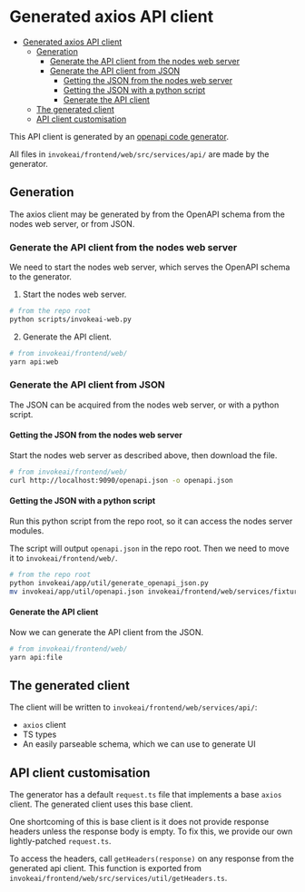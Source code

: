 # Generated axios API client

- [Generated axios API client](#generated-axios-api-client)
  - [Generation](#generation)
    - [Generate the API client from the nodes web server](#generate-the-api-client-from-the-nodes-web-server)
    - [Generate the API client from JSON](#generate-the-api-client-from-json)
      - [Getting the JSON from the nodes web server](#getting-the-json-from-the-nodes-web-server)
      - [Getting the JSON with a python script](#getting-the-json-with-a-python-script)
      - [Generate the API client](#generate-the-api-client)
  - [The generated client](#the-generated-client)
  - [API client customisation](#api-client-customisation)

This API client is generated by an [openapi code generator](https://github.com/ferdikoomen/openapi-typescript-codegen).

All files in `invokeai/frontend/web/src/services/api/` are made by the generator.

## Generation

The axios client may be generated by from the OpenAPI schema from the nodes web server, or from JSON.

### Generate the API client from the nodes web server

We need to start the nodes web server, which serves the OpenAPI schema to the generator.

1. Start the nodes web server.

```bash
# from the repo root
python scripts/invokeai-web.py
```

2. Generate the API client.

```bash
# from invokeai/frontend/web/
yarn api:web
```

### Generate the API client from JSON

The JSON can be acquired from the nodes web server, or with a python script.

#### Getting the JSON from the nodes web server

Start the nodes web server as described above, then download the file.

```bash
# from invokeai/frontend/web/
curl http://localhost:9090/openapi.json -o openapi.json
```

#### Getting the JSON with a python script

Run this python script from the repo root, so it can access the nodes server modules.

The script will output `openapi.json` in the repo root. Then we need to move it to `invokeai/frontend/web/`.

```bash
# from the repo root
python invokeai/app/util/generate_openapi_json.py
mv invokeai/app/util/openapi.json invokeai/frontend/web/services/fixtures/
```

#### Generate the API client

Now we can generate the API client from the JSON.

```bash
# from invokeai/frontend/web/
yarn api:file
```

## The generated client

The client will be written to `invokeai/frontend/web/services/api/`:

- `axios` client
- TS types
- An easily parseable schema, which we can use to generate UI

## API client customisation

The generator has a default `request.ts` file that implements a base `axios` client. The generated client uses this base client.

One shortcoming of this is base client is it does not provide response headers unless the response body is empty. To fix this, we provide our own lightly-patched `request.ts`.

To access the headers, call `getHeaders(response)` on any response from the generated api client. This function is exported from `invokeai/frontend/web/src/services/util/getHeaders.ts`.
